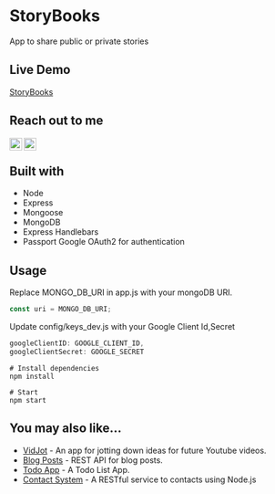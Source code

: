 # StoryBooks
App to share public or private stories


## Live Demo
   [StoryBooks](https://desolate-springs-73884.herokuapp.com/)
   
## Reach out to me
[<img align="left" alt="LinkedIn" width="22px" src="https://cdn.jsdelivr.net/npm/simple-icons@v3/icons/linkedin.svg" />](https://www.linkedin.com/in/prabhakargaddam/)
[<img align="left" alt="Gmail" width="22px" src="https://cdn.jsdelivr.net/npm/simple-icons@v3/icons/gmail.svg" />](<mailto:prabhakargaddam1729@gmail.com>)

<br/>

## Built with
 - Node
 - Express
 - Mongoose
 - MongoDB
 - Express Handlebars
 - Passport Google OAuth2 for authentication
 
## Usage
 Replace MONGO_DB_URI in app.js with your mongoDB URI.
```javascript
const uri = MONGO_DB_URI;
```
Update config/keys_dev.js with your Google Client Id,Secret
 ```javascript
googleClientID: GOOGLE_CLIENT_ID,
googleClientSecret: GOOGLE_SECRET
```
 
```
# Install dependencies
npm install

# Start 
npm start
```
## You may also like...

- [VidJot](https://github.com/prabha1729/VidJot)  -  An app for jotting down ideas for future Youtube videos.
- [Blog Posts](https://github.com/prabha1729/RESTful-Service-Blog-Post) - REST API for blog posts.
- [Todo App](https://github.com/prabha1729/Todo-App) - A Todo List App.
- [Contact System](https://github.com/prabha1729/RESTful-Service-for-Contact-Entry-System) - A RESTful service to contacts using Node.js
